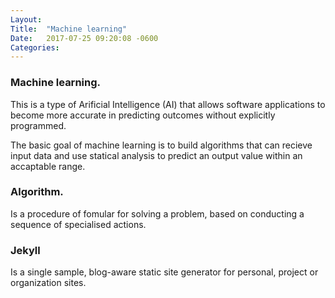 ```yaml
---
Layout:	
Title:	"Machine learning"
Date:	2017-07-25 09:20:08 -0600
Categories:	
---
```


### Machine learning.

This is a type of Arificial Intelligence (AI) that allows software applications to become more accurate in predicting outcomes without explicitly programmed.

The basic goal of machine learning is to build algorithms that can recieve input data and use statical analysis to predict an output value within an accaptable range.

### Algorithm.

Is a procedure of fomular for solving a problem, based on conducting a sequence of specialised actions.

### Jekyll

Is a single sample, blog-aware static site generator for personal, project or organization sites.
